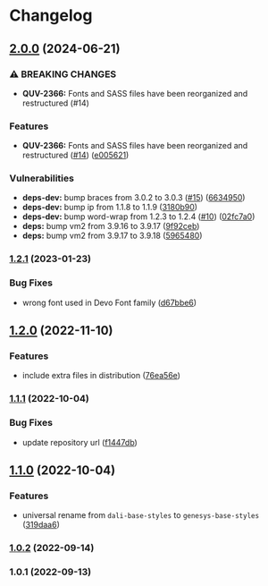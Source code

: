 # Changelog

## [2.0.0](https://github.com/DevoInc/genesys-base-styles/compare/v1.2.1...v2.0.0) (2024-06-21)


### ⚠ BREAKING CHANGES

* **QUV-2366:** Fonts and SASS files have been reorganized and restructured (#14)

### Features

* **QUV-2366:** Fonts and SASS files have been reorganized and restructured ([#14](https://github.com/DevoInc/genesys-base-styles/issues/14)) ([e005621](https://github.com/DevoInc/genesys-base-styles/commit/e0056211613bc478412aa985d14d622da0e2b2de))


### Vulnerabilities

* **deps-dev:** bump braces from 3.0.2 to 3.0.3 ([#15](https://github.com/DevoInc/genesys-base-styles/issues/15)) ([6634950](https://github.com/DevoInc/genesys-base-styles/commit/6634950a321a1689bdf74652195e2dc1a630d17f))
* **deps-dev:** bump ip from 1.1.8 to 1.1.9 ([3180b90](https://github.com/DevoInc/genesys-base-styles/commit/3180b907137e0d669154cec9dc519d6036a7d7ef))
* **deps-dev:** bump word-wrap from 1.2.3 to 1.2.4 ([#10](https://github.com/DevoInc/genesys-base-styles/issues/10)) ([02fc7a0](https://github.com/DevoInc/genesys-base-styles/commit/02fc7a0bbe1c6e346c5b2bcea11a0d40140e1402))
* **deps:** bump vm2 from 3.9.16 to 3.9.17 ([9f92ceb](https://github.com/DevoInc/genesys-base-styles/commit/9f92cebdcd5883c685b2aed6b4914c779ad5b8f9))
* **deps:** bump vm2 from 3.9.17 to 3.9.18 ([5965480](https://github.com/DevoInc/genesys-base-styles/commit/5965480522d728fbc8c6e28be1c5ee317f33497d))

### [1.2.1](https://github.com/DevoInc/genesys-base-styles/compare/v1.2.0...v1.2.1) (2023-01-23)


### Bug Fixes

* wrong font used in Devo Font family ([d67bbe6](https://github.com/DevoInc/genesys-base-styles/commit/d67bbe61b7723ad6ae6aa1652ebbeb904f1caf65))

## [1.2.0](https://github.com/DevoInc/genesys-base-styles/compare/v1.1.1...v1.2.0) (2022-11-10)


### Features

* include extra files in distribution ([76ea56e](https://github.com/DevoInc/genesys-base-styles/commit/76ea56ebe98d6510ed08b9fdc96ecf57de8d9765))

### [1.1.1](https://github.com/DevoInc/genesys-base-styles/compare/v1.1.0...v1.1.1) (2022-10-04)


### Bug Fixes

* update repository url ([f1447db](https://github.com/DevoInc/genesys-base-styles/commit/f1447db6bf60b5278d64749cd3ad5b89970c2363))

## [1.1.0](https://gitlab.devotools.com/teams/activeboards/quvis/genesys-base-styles/compare/v1.0.2...v1.1.0) (2022-10-04)


### Features

* universal rename from `dali-base-styles` to `genesys-base-styles` ([319daa6](https://gitlab.devotools.com/teams/activeboards/quvis/genesys-base-styles/commit/319daa60f8bf5229dd90609fc2d35179e9f917fa))

### [1.0.2](https://gitlab.devotools.com/teams/activeboards/quvis/dali-base-styles/compare/v1.0.1...v1.0.2) (2022-09-14)

### 1.0.1 (2022-09-13)